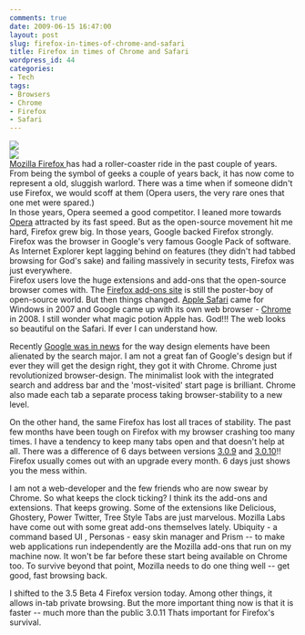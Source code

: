 ```yaml
---
comments: true
date: 2009-06-15 16:47:00
layout: post
slug: firefox-in-times-of-chrome-and-safari
title: Firefox in times of Chrome and Safari
wordpress_id: 44
categories:
- Tech
tags:
- Browsers
- Chrome
- Firefox
- Safari
---
```


[![](http://1.bp.blogspot.com/_djcir2GI86Q/SjaTbVxT1XI/AAAAAAAAALs/NTBs-woY_y4/s320/firefox.jpg)](http://1.bp.blogspot.com/_djcir2GI86Q/SjaTbVxT1XI/AAAAAAAAALs/NTBs-woY_y4/s1600-h/firefox.jpg)  
[![](http://1.bp.blogspot.com/_djcir2GI86Q/SjaTbL_Q7iI/AAAAAAAAALk/E74vusXcsF8/s320/browsers.jpg)](http://1.bp.blogspot.com/_djcir2GI86Q/SjaTbL_Q7iI/AAAAAAAAALk/E74vusXcsF8/s1600-h/browsers.jpg)  
[Mozilla Firefox ](http://en-us.www.mozilla.com/en-US/firefox/)has had a roller-coaster ride in the past couple of years. From being the symbol of geeks a couple of years back, it has now come to represent a old, sluggish warlord. There was a time when if someone didn't use Firefox, we would scoff at them (Opera users, the very rare ones that one met were spared.)   
In those years, Opera seemed a good competitor. I leaned more towards [Opera](http://www.opera.com/) attracted by its fast speed. But as the open-source movement hit me hard, Firefox grew big. In those years, Google backed Firefox strongly. Firefox was the browser in Google's very famous Google Pack of software. As Internet Explorer kept lagging behind on features (they didn't had tabbed browsing for God's sake) and failing massively in security tests, Firefox was just everywhere.   
Firefox users love the huge extensions and add-ons that the open-source browser comes with. The [Firefox add-ons site](https://addons.mozilla.org/en-US/firefox/) is still the poster-boy of open-source world. But then things changed. [Apple Safari](http://www.apple.com/safari/) came for Windows in 2007 and Google came up with its own web browser - [Chrome](http://www.google.com/chrome) in 2008. I still wonder what magic potion Apple has. God!!! The web looks so beautiful on the Safari. If ever I can understand how.   
  
Recently [Google was in news](http://stopdesign.com/archive/2009/03/20/goodbye-google.html) for the way design elements have been alienated by the search major. I am not a great fan of Google's design but if ever they will get the design right, they got it with Chrome. Chrome just revolutionized browser-design. The minimalist look with the integrated search and address bar and the 'most-visited' start page is brilliant. Chrome also made each tab a separate process taking browser-stability to a new level.  
  
On the other hand, the same Firefox has lost all traces of stability. The past few months have been tough on Firefox with my browser crashing too many times. I have a tendency to keep many tabs open and that doesn't help at all. There was a difference of 6 days between versions [3.0.9](http://en-us.www.mozilla.com/en-US/firefox/3.0.9/releasenotes/) and [3.0.10](http://en-us.www.mozilla.com/en-US/firefox/3.0.10/releasenotes/)!! Firefox usually comes out with an upgrade every month. 6 days just shows you the mess within.   
  
  
I am not a web-developer and the few friends who are now swear by Chrome. So what keeps the clock ticking? I think its the add-ons and extensions. That keeps growing. Some of the extensions like Delicious, Ghostery, Power Twitter, Tree Style Tabs are just marvelous. Mozilla Labs have come out with some great add-ons themselves lately. Ubiquity - a command based UI , Personas - easy skin manager and Prism -- to make web applications run independently are the Mozilla add-ons that run on my machine now. It won't be far before these start being available on Chrome too. To survive beyond that point, Mozilla needs to do one thing well -- get good, fast browsing back.   
  
I shifted to the 3.5 Beta 4 Firefox version today. Among other things, it allows in-tab private browsing. But the more important thing now is that it is faster -- much more than the public 3.0.11 Thats important for Firefox's survival.
